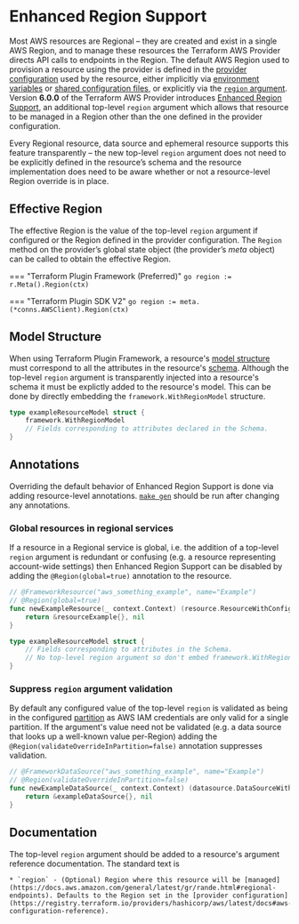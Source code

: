 # Enhanced Region Support

Most AWS resources are Regional – they are created and exist in a single AWS Region, and to manage these resources the Terraform AWS Provider directs API calls to endpoints in the Region. The default AWS Region used to provision a resource using the provider is defined in the [provider configuration](https://developer.hashicorp.com/terraform/language/providers/configuration) used by the resource, either implicitly via [environment variables](https://registry.terraform.io/providers/hashicorp/aws/latest/docs#environment-variables) or [shared configuration files](https://registry.terraform.io/providers/hashicorp/aws/latest/docs#shared-configuration-and-credentials-files), or explicitly via the [`region` argument](https://registry.terraform.io/providers/hashicorp/aws/latest/docs#region). Version **6.0.0** of the Terraform AWS Provider introduces [Enhanced Region Support]((https://registry.terraform.io/providers/hashicorp/aws/latest/docs/guides/enhanced-region-support#global-services)), an additional top-level `region` argument which allows that resource to be managed in a Region other than the one defined in the provider configuration.

Every Regional resource, data source and ephemeral resource supports this feature transparently – the new top-level `region` argument does not need to be explicitly defined in the resource’s schema and the resource implementation does need to be aware whether or not a resource-level Region override is in place.

## Effective Region

The effective Region is the value of the top-level `region` argument if configured or the Region defined in the provider configuration. The `Region` method on the provider’s global state object (the provider’s _meta_ object) can be called to obtain the effective Region.

=== "Terraform Plugin Framework (Preferred)"
    ```go
    region := r.Meta().Region(ctx)
    ```

=== "Terraform Plugin SDK V2"
    ```go
    region := meta.(*conns.AWSClient).Region(ctx)
    ```

## Model Structure

When using Terraform Plugin Framework, a resource's [model structure](https://developer.hashicorp.com/terraform/plugin/framework/handling-data/accessing-values#get-the-entire-configuration-plan-or-state) must correspond to all the attributes in the resource's [schema](https://developer.hashicorp.com/terraform/plugin/framework/handling-data/schemas). Although the top-level `region` argument is transparently injected into a resource's schema it must be explictly added to the resource's model. This can be done by directly embedding the `framework.WithRegionModel` structure.

```go
type exampleResourceModel struct {
    framework.WithRegionModel
    // Fields corresponding to attributes declared in the Schema.
}
```

## Annotations

Overriding the default behavior of Enhanced Region Support is done via adding resource-level annotations.
[`make gen`](makefile-cheat-sheet.md) should be run after changing any annotations.

### Global resources in regional services

If a resource in a Regional service is global, i.e. the addition of a top-level `region` argument is redundant or confusing (e.g. a resource representing account-wide settings) then Enhanced Region Support can be disabled by adding the `@Region(global=true)` annotation to the resource.

```go
// @FrameworkResource("aws_something_example", name="Example")
// @Region(global=true)
func newExampleResource(_ context.Context) (resource.ResourceWithConfigure, error) {
    return &resourceExample{}, nil
}

type exampleResourceModel struct {
    // Fields corresponding to attributes in the Schema.
    // No top-level region argument so don't embed framework.WithRegionModel.
}
```

### Suppress `region` argument validation

By default any configured value of the top-level `region` is validated as being in the configured [partition](https://docs.aws.amazon.com/whitepapers/latest/aws-fault-isolation-boundaries/partitions.html) as AWS IAM credentials are only valid for a single partition. If the argument's value need not be validated (e.g. a data source that looks up a well-known value per-Region) adding the `@Region(validateOverrideInPartition=false)` annotation suppresses validation.

```go
// @FrameworkDataSource("aws_something_example", name="Example")
// @Region(validateOverrideInPartition=false)
func newExampleDataSource(_ context.Context) (datasource.DataSourceWithConfigure, error) {
    return &exampleDataSource{}, nil
}
```

## Documentation

The top-level `region` argument should be added to a resource's argument reference documentation. The standard text is

```
* `region` - (Optional) Region where this resource will be [managed](https://docs.aws.amazon.com/general/latest/gr/rande.html#regional-endpoints). Defaults to the Region set in the [provider configuration](https://registry.terraform.io/providers/hashicorp/aws/latest/docs#aws-configuration-reference).
```
